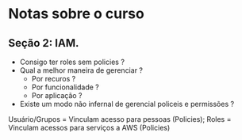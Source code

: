 # Notas sobre o curso

## Seção 2: IAM.
* Consigo ter roles sem policies ?
* Qual a melhor maneira de gerenciar ?
   * Por recuros ?
   * Por funcionalidade ? 
   * Por aplicação ? 
* Existe um modo não infernal de gerencial policeis e permissões ?

Usuário/Grupos = Vinculam acesso para pessoas (Policies);
Roles =  Vinculam acessos para serviços a AWS (Policies)
